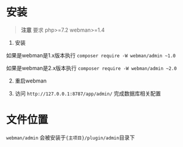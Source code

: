 # 安装

> **注意** 
> 要求 php>=7.2 webman>=1.4

1. 安装

  如果是webman是1.x版本执行  `composer require -W webman/admin ~1.0`

  如果是webman是2.x版本执行 `composer require -W webman/admin ~2.0`

2. 重启webman

3. 访问 `http://127.0.0.1:8787/app/admin/` 完成数据库相关配置

# 文件位置
`webman/admin` 会被安装于`{主项目}/plugin/admin`目录下

